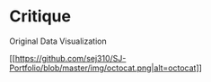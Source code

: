 # Critique

Original Data Visualization

[[https://github.com/sej310/SJ-Portfolio/blob/master/img/octocat.png|alt=octocat]]




